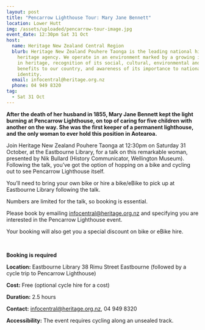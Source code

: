 ```yaml
---
layout: post
title: "Pencarrow Lighthouse Tour: Mary Jane Bennett"
location: Lower Hutt
img: /assets/uploaded/pencarrow-tour-image.jpg
event_date: 12:30pm Sat 31 Oct
host:
  name: Heritage New Zealand Central Region
  blurb: Heritage New Zealand Pouhere Taonga is the leading national historic
    heritage agency. We operate in an environment marked by a growing interest
    in heritage, recognition of its social, cultural, environmental and economic
    benefits to our country, and awareness of its importance to national
    identity.
  email: infocentral@heritage.org.nz
  phone: 04 949 8320
tag:
  - Sat 31 Oct
---
```

**After the death of her husband in 1855, Mary Jane Bennett kept the light burning at Pencarrow Lighthouse, on top of caring for five children with another on the way. She was the first keeper of a permanent lighthouse, and the only woman to ever hold this position in Aotearoa.** 

Join Heritage New Zealand Pouhere Taonga at 12:30pm on Saturday 31 October, at the Eastbourne Library, for a talk on this remarkable woman, presented by Nik Bullard (History Communicator, Wellington Museum). Following the talk, you’ve got the option of hopping on a bike and cycling out to see Pencarrow Lighthouse itself. 

You’ll need to bring your own bike or hire a bike/eBike to pick up at Eastbourne Library following the talk. 

Numbers are limited for the talk, so booking is essential. 

Please book by emailing infocentral@heritage.org.nz and specifying you are interested in the Pencarrow Lighthouse event.  

Your booking will also get you a special discount on bike or eBike hire.

<br>

**Booking is required**

**Location:** Eastbourne Library 38 Rimu Street Eastbourne (followed by a cycle trip to Pencarrow Lighthouse)

**Cost:** Free (optional cycle hire for a cost)

**Duration:** 2.5 hours

**Contact:** infocentral@heritage.org.nz, 04 949 8320

**Accessibility:** The event requires cycling along an unsealed track.